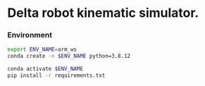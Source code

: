# Delta robot kinematic simulator.

### Environment

```bash
export ENV_NAME=arm_ws
conda create -n $ENV_NAME python=3.8.12
```

```bash
conda activate $ENV_NAME
pip install -r requirements.txt
```

